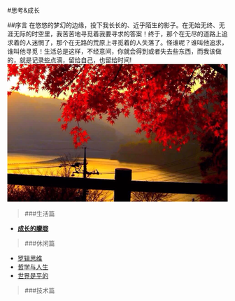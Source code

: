 #思考&成长

##序言
  在悠悠的梦幻的边缘，投下我长长的、近乎陌生的影子。在无始无终、无涯无际的时空里，我苦苦地寻觅着我要寻求的答案！终于，那个在无尽的道路上追求着的人迷惘了，那个在无路的荒原上寻觅着的人失落了。怪谁呢？谁叫他追求，谁叫他寻觅！生活总是这样，不经意间，你就会得到或者失去些东西，而我该做的，就是记录些点滴，留给自己，也留给时间!
  ![autumn](./life/autumn.jpg)

> ###生活篇

- **[成长的朦胧](./life/%E6%88%90%E9%95%BF.md)**

> ###休闲篇

- [罗辑思维](./reading/luojisw.md)
- [哲学与人生](./reading/%E5%93%B2%E5%AD%A6%E4%B8%8E%E4%BA%BA%E7%94%9F.md)
- [世界是平的](./reading/%E4%B8%96%E7%95%8C%E6%98%AF%E5%B9%B3%E7%9A%84.md)

> ###技术篇


